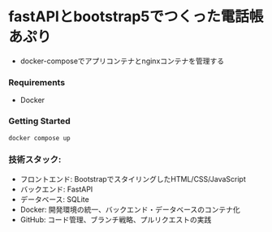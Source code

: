 # fastAPIとbootstrap5でつくった電話帳あぷり
- docker-composeでアプリコンテナとnginxコンテナを管理する
### Requirements
- Docker
### Getting Started
```
docker compose up
```
### 技術スタック:
- フロントエンド: BootstrapでスタイリングしたHTML/CSS/JavaScript
- バックエンド: FastAPI
- データベース: SQLite
- Docker: 開発環境の統一、バックエンド・データベースのコンテナ化
- GitHub: コード管理、ブランチ戦略、プルリクエストの実践
